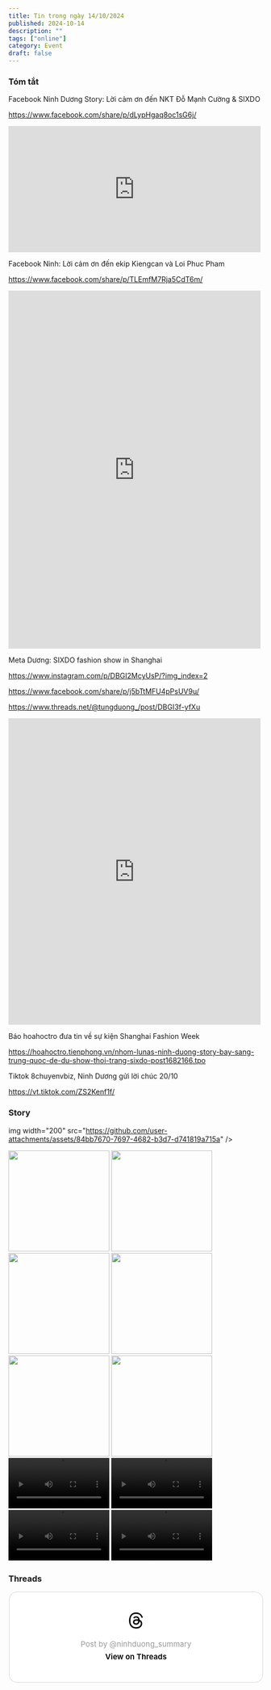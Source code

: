 ```yaml
---
title: Tin trong ngày 14/10/2024
published: 2024-10-14
description: ""
tags: ["online"]
category: Event
draft: false 
---
```


### Tóm tắt 

Facebook Ninh Dương Story: Lời cảm ơn đến NKT Đỗ Mạnh Cường & SIXDO

https://www.facebook.com/share/p/dLypHgaq8oc1sG6j/

<iframe src="https://www.facebook.com/plugins/post.php?href=https%3A%2F%2Fwww.facebook.com%2FNinhDuongStory3616%2Fposts%2Fpfbid02SZkX6wu3mpy2Jgd5dzJG8EXcMSdF4VhdJadVJaHikneMpftUK1JeBA5ggzL59oL1l&show_text=true&width=500" width="500" height="250" style="border:none;overflow:hidden" scrolling="no" frameborder="0" allowfullscreen="true" allow="autoplay; clipboard-write; encrypted-media; picture-in-picture; web-share"></iframe>

Facebook Ninh: Lời cảm ơn đến ekip Kiengcan và Loi Phuc Pham 

https://www.facebook.com/share/p/TLEmfM7Rja5CdT6m/

<iframe src="https://www.facebook.com/plugins/post.php?href=https%3A%2F%2Fwww.facebook.com%2Fbuianhninh1804%2Fposts%2Fpfbid023cv6p14LpptUEMYRtChvqSG1ggZsJR51mo2tMGkfGneoaBoiQiLn3hrfpzqtCAT4l&show_text=true&width=500" width="500" height="709" style="border:none;overflow:hidden" scrolling="no" frameborder="0" allowfullscreen="true" allow="autoplay; clipboard-write; encrypted-media; picture-in-picture; web-share"></iframe>

Meta Dương: SIXDO fashion show in Shanghai

https://www.instagram.com/p/DBGI2McyUsP/?img_index=2

https://www.facebook.com/share/p/j5bTtMFU4pPsUV9u/

https://www.threads.net/@tungduong_/post/DBGI3f-yfXu

<iframe src="https://www.facebook.com/plugins/post.php?href=https%3A%2F%2Fwww.facebook.com%2Fnguyentungduong.1812%2Fposts%2Fpfbid0b5AQeb3sjrJcPaMhXaMJ7za5rUNQAfCRo5f6WQ9fVP33ZjjCpxbmJ96dSRfXBnfKl&show_text=true&width=500" width="500" height="607" style="border:none;overflow:hidden" scrolling="no" frameborder="0" allowfullscreen="true" allow="autoplay; clipboard-write; encrypted-media; picture-in-picture; web-share"></iframe>


Báo hoahoctro đưa tin về sự kiện Shanghai Fashion Week

https://hoahoctro.tienphong.vn/nhom-lunas-ninh-duong-story-bay-sang-trung-quoc-de-du-show-thoi-trang-sixdo-post1682166.tpo

Tiktok 8chuyenvbiz, Ninh Dương gửi lời chúc 20/10 

https://vt.tiktok.com/ZS2Kenf1f/



### Story

img width="200" src="https://github.com/user-attachments/assets/84bb7670-7697-4682-b3d7-d741819a715a" />

<img width="200" src="https://github.com/user-attachments/assets/c886adcd-c4dd-4e2f-b13d-f644924a58a3" />

<img width="200" src="https://github.com/user-attachments/assets/98daf337-474d-4c4c-b314-ad20f4a903fa" />

<img width="200" src="https://github.com/user-attachments/assets/47dd87ba-5cef-44fe-badc-bef887fcb97e" />

<img width="200" src="https://github.com/user-attachments/assets/224180ef-3af9-45f4-8bcf-eba4e264a803" />

<img width="200" src="https://github.com/user-attachments/assets/eec1a644-2abd-4117-b389-3e27ae5953b3" />

<img width="200" src="https://github.com/user-attachments/assets/5174ce1b-760c-466f-a289-76f8b1885f1e" />

<video width="200" controls>
  <source type="video/mp4" src="https://github.com/user-attachments/assets/cf7a12b6-e647-48c2-ba8d-07f39b615502" >
</video>

<video width="200" controls>
  <source type="video/mp4" src="https://github.com/user-attachments/assets/6dbb7779-531a-4280-a189-c4a43aaa6232" >
</video>

<video width="200" controls>
  <source type="video/mp4" src="https://github.com/user-attachments/assets/93ef5b7e-4046-466a-a88c-90ef4fedbe3a" >
</video>

<video width="200" controls>
  <source type="video/mp4" src="https://github.com/user-attachments/assets/e7e4ac19-9df0-4db6-9db1-76dd74213480" >
</video>

### Threads 

<blockquote class="text-post-media" data-text-post-permalink="https://www.threads.net/@ninhduong_summary/post/DBHBZG9z3WD" data-text-post-version="0" id="ig-tp-DBHBZG9z3WD" style=" background:#FFF; border-width: 1px; border-style: solid; border-color: #00000026; border-radius: 16px; max-width:540px; margin: 1px; min-width:270px; padding:0; width:99.375%; width:-webkit-calc(100% - 2px); width:calc(100% - 2px);"> <a href="https://www.threads.net/@ninhduong_summary/post/DBHBZG9z3WD" style=" background:#FFFFFF; line-height:0; padding:0 0; text-align:center; text-decoration:none; width:100%; font-family: -apple-system, BlinkMacSystemFont, sans-serif;" target="_blank"> <div style=" padding: 40px; display: flex; flex-direction: column; align-items: center;"><div style=" display:block; height:32px; width:32px; padding-bottom:20px;"> <svg aria-label="Threads" height="32px" role="img" viewBox="0 0 192 192" width="32px" xmlns="http://www.w3.org/2000/svg"> <path d="M141.537 88.9883C140.71 88.5919 139.87 88.2104 139.019 87.8451C137.537 60.5382 122.616 44.905 97.5619 44.745C97.4484 44.7443 97.3355 44.7443 97.222 44.7443C82.2364 44.7443 69.7731 51.1409 62.102 62.7807L75.881 72.2328C81.6116 63.5383 90.6052 61.6848 97.2286 61.6848C97.3051 61.6848 97.3819 61.6848 97.4576 61.6855C105.707 61.7381 111.932 64.1366 115.961 68.814C118.893 72.2193 120.854 76.925 121.825 82.8638C114.511 81.6207 106.601 81.2385 98.145 81.7233C74.3247 83.0954 59.0111 96.9879 60.0396 116.292C60.5615 126.084 65.4397 134.508 73.775 140.011C80.8224 144.663 89.899 146.938 99.3323 146.423C111.79 145.74 121.563 140.987 128.381 132.296C133.559 125.696 136.834 117.143 138.28 106.366C144.217 109.949 148.617 114.664 151.047 120.332C155.179 129.967 155.42 145.8 142.501 158.708C131.182 170.016 117.576 174.908 97.0135 175.059C74.2042 174.89 56.9538 167.575 45.7381 153.317C35.2355 139.966 29.8077 120.682 29.6052 96C29.8077 71.3178 35.2355 52.0336 45.7381 38.6827C56.9538 24.4249 74.2039 17.11 97.0132 16.9405C119.988 17.1113 137.539 24.4614 149.184 38.788C154.894 45.8136 159.199 54.6488 162.037 64.9503L178.184 60.6422C174.744 47.9622 169.331 37.0357 161.965 27.974C147.036 9.60668 125.202 0.195148 97.0695 0H96.9569C68.8816 0.19447 47.2921 9.6418 32.7883 28.0793C19.8819 44.4864 13.2244 67.3157 13.0007 95.9325L13 96L13.0007 96.0675C13.2244 124.684 19.8819 147.514 32.7883 163.921C47.2921 182.358 68.8816 191.806 96.9569 192H97.0695C122.03 191.827 139.624 185.292 154.118 170.811C173.081 151.866 172.51 128.119 166.26 113.541C161.776 103.087 153.227 94.5962 141.537 88.9883ZM98.4405 129.507C88.0005 130.095 77.1544 125.409 76.6196 115.372C76.2232 107.93 81.9158 99.626 99.0812 98.6368C101.047 98.5234 102.976 98.468 104.871 98.468C111.106 98.468 116.939 99.0737 122.242 100.233C120.264 124.935 108.662 128.946 98.4405 129.507Z" /></svg></div> <div style=" font-size: 15px; line-height: 21px; color: #999999; font-weight: 400; padding-bottom: 4px; "> Post by @ninhduong_summary</div> <div style=" font-size: 15px; line-height: 21px; color: #000000; font-weight: 600; "> View on Threads</div></div></a></blockquote>
<script async src="https://www.threads.net/embed.js"></script>

